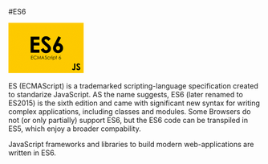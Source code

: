 #ES6

<img src="../images/ES6.png" alt="" style="width: 150px;"/>

ES (ECMAScript) is a trademarked scripting-language specification created to standarize JavaScript.
AS the name suggests, ES6 (later renamed to ES2015) is the sixth edition and came with significant new syntax for writing complex applications,
including classes and modules. Some Browsers do not (or only partially) support ES6, but the ES6 code can be transpiled in
ES5, which enjoy a broader compability.

JavaScript frameworks and libraries to build modern web-applications are written in ES6.
